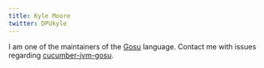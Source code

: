```yaml
---
title: Kyle Moore
twitter: DPUkyle
---
```


I am one of the maintainers of the [Gosu](http://gosu-lang.github.io/) language. Contact me with issues regarding [cucumber-jvm-gosu](https://github.com/cucumber/cucumber-jvm-gosu).

